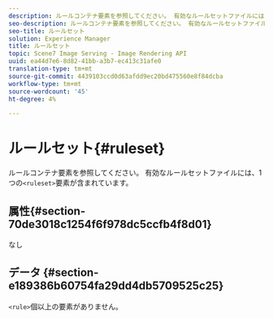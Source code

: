```yaml
---
description: ルールコンテナ要素を参照してください。 有効なルールセットファイルには、1つの<ruleset>要素が含まれています。
seo-description: ルールコンテナ要素を参照してください。 有効なルールセットファイルには、1つの<ruleset>要素が含まれています。
seo-title: ルールセット
solution: Experience Manager
title: ルールセット
topic: Scene7 Image Serving - Image Rendering API
uuid: ea44d7e6-8d82-41bb-a3b7-ec413c31afe0
translation-type: tm+mt
source-git-commit: 4439103ccd0d63afdd9ec20bd475560e8f84dcba
workflow-type: tm+mt
source-wordcount: '45'
ht-degree: 4%

---
```



# ルールセット{#ruleset}

ルールコンテナ要素を参照してください。 有効なルールセットファイルには、1つの`<ruleset>`要素が含まれています。

## 属性{#section-70de3018c1254f6f978dc5ccfb4f8d01}

なし

## データ {#section-e189386b60754fa29dd4db5709525c25}

`<rule>`個以上の要素がありません。
